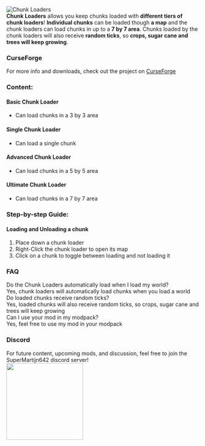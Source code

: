 ![Chunk Loaders](https://imgur.com/bbLz3Kt.png)  
**Chunk Loaders** allows you keep chunks loaded with **different tiers of chunk loaders**!
**Individual chunks** can be loaded though **a map** and the chunk loaders can load chunks in up to a **7 by 7 area**.
Chunks loaded by the chunk loaders will also receive **random ticks**, so **crops, sugar cane and trees will keep growing**.

### CurseForge
For more info and downloads, check out the project on [CurseForge](https://www.curseforge.com/minecraft/mc-mods/chunk-loaders)

### Content:

#### Basic Chunk Loader
- Can load chunks in a 3 by 3 area

#### Single Chunk Loader
- Can load a single chunk

#### Advanced Chunk Loader
- Can load chunks in a 5 by 5 area

#### Ultimate Chunk Loader
- Can load chunks in a 7 by 7 area

### Step-by-step Guide:

#### Loading and Unloading a chunk
1. Place down a chunk loader
2. Right-Click the chunk loader to open its map
3. Click on a chunk to toggle between loading and not loading it

### FAQ
Do the Chunk Loaders automatically load when I load my world?  
Yes, chunk loaders will automatically load chunks when you load a world  
Do loaded chunks receive random ticks?  
Yes, loaded chunks will also receive random ticks, so crops, sugar cane and trees will keep growing  
Can I use your mod in my modpack?  
Yes, feel free to use my mod in your modpack

### Discord
For future content, upcoming mods, and discussion, feel free to join the SuperMartijn642 discord server!  
[<img width='200' src='https://snrclan.com/wp-content/uploads/2020/02/join-discord-png-13.png'>](https://discord.gg/QEbGyUYB2e)
